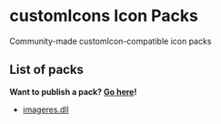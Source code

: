 # customIcons Icon Packs
Community-made customIcon-compatible icon packs

## List of packs
**Want to publish a pack? [Go here](/packFolder)!**

* [imageres.dll](/packs/imageres.dll.cIPack)